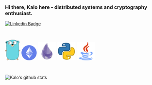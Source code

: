 ### Hi there, Kalo here - distributed systems and cryptography enthusiast.

[![Linkedin Badge](https://img.shields.io/badge/-ktanev-blue?style=flat-square&logo=Linkedin&logoColor=white&link=https://www.linkedin.com/in/k-tanev)](https://www.linkedin.com/in/k-tanev)

<br>

<p float='left'>
<img src='https://github.com/KaloyanTanev/KaloyanTanev/blob/master/resources/go.png' width='50'/>
<img src='https://github.com/KaloyanTanev/KaloyanTanev/blob/master/resources/ethereum.png' width='50'/>
<img src='https://github.com/KaloyanTanev/KaloyanTanev/blob/master/resources/elixir.png'  width='60'/>
<img src='https://github.com/KaloyanTanev/KaloyanTanev/blob/master/resources/python.png' width='60'/>
<img src='https://github.com/KaloyanTanev/KaloyanTanev/blob/master/resources/java.png' width='60'/>
</p>

<br>

![Kalo's github stats](https://github-readme-stats.vercel.app/api?username=KaloyanTanev&show_icons=true&theme=dark)
